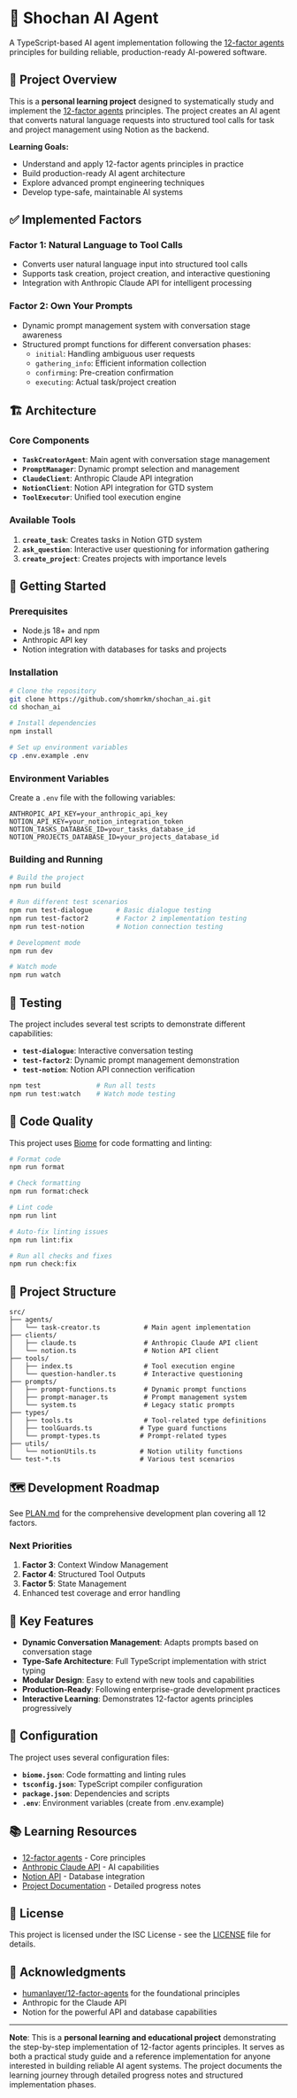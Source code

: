# 🤖 Shochan AI Agent

A TypeScript-based AI agent implementation following the [12-factor agents](https://github.com/humanlayer/12-factor-agents) principles for building reliable, production-ready AI-powered software.

## 🎯 Project Overview

This is a **personal learning project** designed to systematically study and implement the [12-factor agents](https://github.com/humanlayer/12-factor-agents) principles. The project creates an AI agent that converts natural language requests into structured tool calls for task and project management using Notion as the backend.

**Learning Goals:**
- Understand and apply 12-factor agents principles in practice
- Build production-ready AI agent architecture
- Explore advanced prompt engineering techniques
- Develop type-safe, maintainable AI systems

## ✅ Implemented Factors

### Factor 1: Natural Language to Tool Calls
- Converts user natural language input into structured tool calls
- Supports task creation, project creation, and interactive questioning
- Integration with Anthropic Claude API for intelligent processing

### Factor 2: Own Your Prompts
- Dynamic prompt management system with conversation stage awareness
- Structured prompt functions for different conversation phases:
  - `initial`: Handling ambiguous user requests
  - `gathering_info`: Efficient information collection
  - `confirming`: Pre-creation confirmation
  - `executing`: Actual task/project creation

## 🏗️ Architecture

### Core Components

- **`TaskCreatorAgent`**: Main agent with conversation stage management
- **`PromptManager`**: Dynamic prompt selection and management
- **`ClaudeClient`**: Anthropic Claude API integration
- **`NotionClient`**: Notion API integration for GTD system
- **`ToolExecutor`**: Unified tool execution engine

### Available Tools

1. **`create_task`**: Creates tasks in Notion GTD system
2. **`ask_question`**: Interactive user questioning for information gathering
3. **`create_project`**: Creates projects with importance levels

## 🚀 Getting Started

### Prerequisites

- Node.js 18+ and npm
- Anthropic API key
- Notion integration with databases for tasks and projects

### Installation

```bash
# Clone the repository
git clone https://github.com/shomrkm/shochan_ai.git
cd shochan_ai

# Install dependencies
npm install

# Set up environment variables
cp .env.example .env
```

### Environment Variables

Create a `.env` file with the following variables:

```env
ANTHROPIC_API_KEY=your_anthropic_api_key
NOTION_API_KEY=your_notion_integration_token
NOTION_TASKS_DATABASE_ID=your_tasks_database_id
NOTION_PROJECTS_DATABASE_ID=your_projects_database_id
```

### Building and Running

```bash
# Build the project
npm run build

# Run different test scenarios
npm run test-dialogue      # Basic dialogue testing
npm run test-factor2       # Factor 2 implementation testing
npm run test-notion        # Notion connection testing

# Development mode
npm run dev

# Watch mode
npm run watch
```

## 🧪 Testing

The project includes several test scripts to demonstrate different capabilities:

- **`test-dialogue`**: Interactive conversation testing
- **`test-factor2`**: Dynamic prompt management demonstration
- **`test-notion`**: Notion API connection verification

```bash
npm test              # Run all tests
npm run test:watch    # Watch mode testing
```

## 🎨 Code Quality

This project uses [Biome](https://biomejs.dev) for code formatting and linting:

```bash
# Format code
npm run format

# Check formatting
npm run format:check

# Lint code
npm run lint

# Auto-fix linting issues
npm run lint:fix

# Run all checks and fixes
npm run check:fix
```

## 📁 Project Structure

```
src/
├── agents/
│   └── task-creator.ts           # Main agent implementation
├── clients/
│   ├── claude.ts                 # Anthropic Claude API client
│   └── notion.ts                 # Notion API client
├── tools/
│   ├── index.ts                  # Tool execution engine
│   └── question-handler.ts       # Interactive questioning
├── prompts/
│   ├── prompt-functions.ts       # Dynamic prompt functions
│   ├── prompt-manager.ts         # Prompt management system
│   └── system.ts                 # Legacy static prompts
├── types/
│   ├── tools.ts                  # Tool-related type definitions
│   ├── toolGuards.ts            # Type guard functions
│   └── prompt-types.ts          # Prompt-related types
├── utils/
│   └── notionUtils.ts           # Notion utility functions
└── test-*.ts                    # Various test scenarios
```

## 🗺️ Development Roadmap

See [PLAN.md](./PLAN.md) for the comprehensive development plan covering all 12 factors.

### Next Priorities

1. **Factor 3**: Context Window Management
2. **Factor 4**: Structured Tool Outputs
3. **Factor 5**: State Management
4. Enhanced test coverage and error handling

## 🌟 Key Features

- **Dynamic Conversation Management**: Adapts prompts based on conversation stage
- **Type-Safe Architecture**: Full TypeScript implementation with strict typing
- **Modular Design**: Easy to extend with new tools and capabilities
- **Production-Ready**: Following enterprise-grade development practices
- **Interactive Learning**: Demonstrates 12-factor agents principles progressively

## 🔧 Configuration

The project uses several configuration files:

- **`biome.json`**: Code formatting and linting rules
- **`tsconfig.json`**: TypeScript compiler configuration
- **`package.json`**: Dependencies and scripts
- **`.env`**: Environment variables (create from .env.example)

## 📚 Learning Resources

- [12-factor agents](https://github.com/humanlayer/12-factor-agents) - Core principles
- [Anthropic Claude API](https://docs.anthropic.com/) - AI capabilities
- [Notion API](https://developers.notion.com/) - Database integration
- [Project Documentation](https://www.notion.so/shomrkm/Learning-AI-Agent-Development-24bd4af9764f800c9fe9ca2a490386d5) - Detailed progress notes


## 📄 License

This project is licensed under the ISC License - see the [LICENSE](LICENSE) file for details.

## 🙏 Acknowledgments

- [humanlayer/12-factor-agents](https://github.com/humanlayer/12-factor-agents) for the foundational principles
- Anthropic for the Claude API
- Notion for the powerful API and database capabilities

---

**Note**: This is a **personal learning and educational project** demonstrating the step-by-step implementation of 12-factor agents principles. It serves as both a practical study guide and a reference implementation for anyone interested in building reliable AI agent systems. The project documents the learning journey through detailed progress notes and structured implementation phases.
